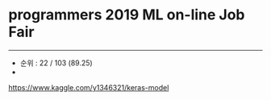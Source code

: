 # programmers 2019 ML on-line Job Fair

---
- 순위 : 22 / 103 (89.25)
- 

https://www.kaggle.com/y1346321/keras-model
